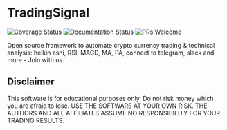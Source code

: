# TradingSignal
[![Coverage Status](https://codecov.io/gh/TradingSignal/TradingSignal/branch/main/graph/badge.svg?token=GWHIOCPNE6)](https://codecov.io/gh/TradingSignal/TradingSignal)
[![Documentation Status](https://img.shields.io/badge/docs-welcome-brightgreen.svg?style=flat-square)]()
[![PRs Welcome](https://img.shields.io/badge/PRs-welcome-brightgreen.svg?style=flat-square)](https://github.com/TradingSignal/TradingSignal/projects/1)

Open source framework to automate crypto currency trading &amp; technical analysis: heikin ashi, RSI, MACD, MA, PA, connect to telegram, slack and more - Join with us.

## Disclaimer

This software is for educational purposes only. Do not risk money which
you are afraid to lose. USE THE SOFTWARE AT YOUR OWN RISK. THE AUTHORS
AND ALL AFFILIATES ASSUME NO RESPONSIBILITY FOR YOUR TRADING RESULTS.